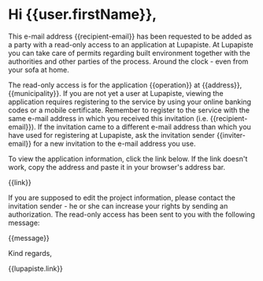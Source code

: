 # Hi {{user.firstName}},

This e-mail address {{recipient-email}} has been requested to be added as a party with a read-only access to an application at Lupapiste. At Lupapiste you can take care of permits regarding built environment together with the authorities and other parties of the process. Around the clock - even from your sofa at home.

The read-only access is for the application {{operation}} at {{address}}, {{municipality}}. If you are not yet a user at Lupapiste, viewing the application requires registering to the service by using your online banking codes or a mobile certificate. Remember to register to the service with the same e-mail address in which you received this invitation (i.e. {{recipient-email}}). If the invitation came to a different e-mail address than which you have used for registering at Lupapiste, ask the invitation sender {{inviter-email}} for a new invitation to the e-mail address you use.

To view the application information, click the link below. If the link doesn't work, copy the address and paste it in your browser's address bar.

{{link}}
 
If you are supposed to edit the project information, please contact the invitation sender - he or she can increase your rights by sending an authorization. The read-only access has been sent to you with the following message:

{{message}}

Kind regards,

{{lupapiste.link}}